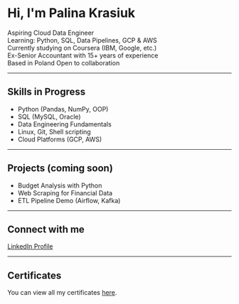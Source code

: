 # Hi, I'm Palina Krasiuk

Aspiring Cloud Data Engineer  
Learning: Python, SQL, Data Pipelines, GCP & AWS  
Currently studying on Coursera (IBM, Google, etc.)  
Ex-Senior Accountant with 15+ years of experience  
Based in Poland 
Open to collaboration

---

## Skills in Progress
- Python (Pandas, NumPy, OOP)
- SQL (MySQL, Oracle)
- Data Engineering Fundamentals
- Linux, Git, Shell scripting
- Cloud Platforms (GCP, AWS)

---

## Projects (coming soon)
- Budget Analysis with Python  
- Web Scraping for Financial Data  
- ETL Pipeline Demo (Airflow, Kafka)

---

## Connect with me  
[LinkedIn Profile](https://www.linkedin.com/in/palina-krasiuk-954404372/)

---

## Certificates

You can view all my certificates [here](certificates/certificates.md).

